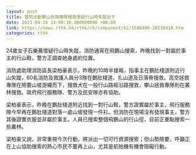 ```yaml
---
layout: post
title: 當局出動攀山拯救專隊搜救懷疑行山時失蹤女子
date: 2021-04-18 14:00:36.000000000 +08:00
link: https://news.rthk.hk/rthk/ch/component/k2/1586400-20210418.htm
categories: rthk
---
```


24歲女子石樂蕎懷疑行山時失蹤，消防通宵在飛鵝山搜索，昨晚找到一對屬於事主的行山鞋，警方正調查她身處的位置。

消防處助理消防區長梁柏豪表示，昨晚約10時半接報，指事主在鵝肚棧道附近行山失蹤，60名消防及救護人員分3隊在鵝肚棧道、扎山道及日落脊搜救。高空拯救專隊在險要山坡游繩而下，搜救犬在一般行山路經沿路搜救，攀山拯救專隊則在叢林搜救。政府飛行服務隊、警方及民安隊亦有協助。

梁柏豪表示，昨晚在鵝肚棧道附近找到一對行山鞋，警方證實屬於事主，飛行服務隊今早再在鵝肚棧道對落一處山坡發現一件衫。但消防在現場沒有發現事主，警方其後證實衣服並非屬於事主。人員已搜索整個飛鵝山的行山徑，目前正重點搜索一些叢林。

梁柏豪又說，非常重視今次行動，將派出一切可行資源搜索；但山勢險要，呼籲正在上山協助搜索的熱心市民不要再上山，尤其是航拍機有機會阻礙行動。

